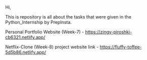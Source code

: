 Hi,

This is repository is all about the tasks that were given in the Python_Internship by PrepInsta.


Personal Portfolio Website (Week-7) - https://zingy-piroshki-cb6321.netlify.app/


Netflix-Clone (Week-8) project website link - https://fluffy-toffee-5d5b86.netlify.app/
